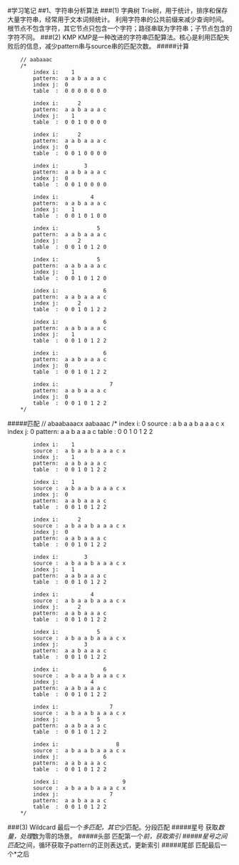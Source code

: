 #学习笔记
##1、字符串分析算法
###(1) 字典树
Trie树，用于统计，排序和保存大量字符串，经常用于文本词频统计。
利用字符串的公共前缀来减少查询时间。
根节点不包含字符，其它节点只包含一个字符；路径串联为字符串；子节点包含的字符不同。
###(2) KMP
KMP是一种改进的字符串匹配算法。核心是利用匹配失败后的信息，减少pattern串与source串的匹配次数。
#####计算

        // aabaaac
        /*
            index i:    1
            pattern:  a a b a a a c
            index j:  0
            table  :  0 0 0 0 0 0 0
    
            index i:      2
            pattern:  a a b a a a c
            index j:    1
            table  :  0 0 1 0 0 0 0
    
            index i:      2
            pattern:  a a b a a a c
            index j:  0
            table  :  0 0 1 0 0 0 0
    
            index i:        3
            pattern:  a a b a a a c
            index j:  0
            table  :  0 0 1 0 0 0 0
    
            index i:          4
            pattern:  a a b a a a c
            index j:    1
            table  :  0 0 1 0 1 0 0
    
            index i:            5
            pattern:  a a b a a a c
            index j:      2
            table  :  0 0 1 0 1 2 0
    
            index i:            5
            pattern:  a a b a a a c
            index j:    1
            table  :  0 0 1 0 1 2 0
    
            index i:              6
            pattern:  a a b a a a c
            index j:      2
            table  :  0 0 1 0 1 2 2
    
            index i:              6
            pattern:  a a b a a a c
            index j:    1
            table  :  0 0 1 0 1 2 2
    
            index i:              6
            pattern:  a a b a a a c
            index j:  0
            table  :  0 0 1 0 1 2 2
    
            index i:                7
            pattern:  a a b a a a c
            index j:  0
            table  :  0 0 1 0 1 2 2
        */
#####匹配
        // abaabaaacx aabaaac
        /*
            index i:  0
            source :  a b a a b a a a c x
            index j:  0
            pattern:  a a b a a a c
            table  :  0 0 1 0 1 2 2
    
            index i:    1
            source :  a b a a b a a a c x
            index j:    1
            pattern:  a a b a a a c
            table  :  0 0 1 0 1 2 2
    
            index i:    1
            source :  a b a a b a a a c x
            index j:  0
            pattern:  a a b a a a c
            table  :  0 0 1 0 1 2 2
    
            index i:      2
            source :  a b a a b a a a c x
            index j:  0
            pattern:  a a b a a a c
            table  :  0 0 1 0 1 2 2
    
            index i:        3
            source :  a b a a b a a a c x
            index j:    1
            pattern:  a a b a a a c
            table  :  0 0 1 0 1 2 2
    
            index i:          4
            source :  a b a a b a a a c x
            index j:      2
            pattern:  a a b a a a c
            table  :  0 0 1 0 1 2 2
    
            index i:            5
            source :  a b a a b a a a c x
            index j:        3
            pattern:  a a b a a a c
            table  :  0 0 1 0 1 2 2
    
            index i:              6
            source :  a b a a b a a a c x
            index j:          4
            pattern:  a a b a a a c
            table  :  0 0 1 0 1 2 2
    
            index i:                7
            source :  a b a a b a a a c x
            index j:            5
            pattern:  a a b a a a c
            table  :  0 0 1 0 1 2 2
    
            index i:                  8
            source :  a b a a b a a a c x
            index j:              6
            pattern:  a a b a a a c
            table  :  0 0 1 0 1 2 2
    
            index i:                    9
            source :  a b a a b a a a c x
            index j:                7
            pattern:  a a b a a a c
            table  :  0 0 1 0 1 2 2
        */
###(3) Wildcard
最后一个*多匹配，其它*少匹配。分段匹配
#####星号
获取*数量，处理*数为零的场景。
#####头部
匹配第一个*前，获取索引
#####星号之间
匹配*之间，循环获取子pattern的正则表达式，更新索引
#####尾部
匹配最后一个*之后
